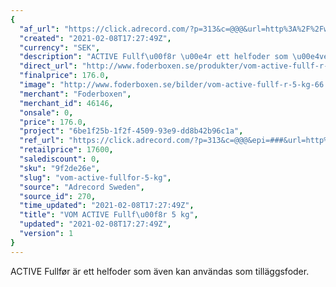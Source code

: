 ```yaml
---
{
  "af_url": "https://click.adrecord.com/?p=313&c=@@@&url=http%3A%2F%2Fwww.foderboxen.se%2Fprodukter%2Fvom-active-fullf-r-5-kg%2C66",
  "created": "2021-02-08T17:27:49Z",
  "currency": "SEK",
  "description": "ACTIVE Fullf\u00f8r \u00e4r ett helfoder som \u00e4ven kan anv\u00e4ndas som till\u00e4ggsfoder.",
  "direct_url": "http://www.foderboxen.se/produkter/vom-active-fullf-r-5-kg,66",
  "finalprice": 176.0,
  "image": "http://www.foderboxen.se/bilder/vom-active-fullf-r-5-kg-66.png",
  "merchant": "Foderboxen",
  "merchant_id": 46146,
  "onsale": 0,
  "price": 176.0,
  "project": "6be1f25b-1f2f-4509-93e9-dd8b42b96c1a",
  "ref_url": "https://click.adrecord.com/?p=313&c=@@@&epi=###&url=http%3A%2F%2Fwww.foderboxen.se%2Fprodukter%2Fvom-active-fullf-r-5-kg%2C66",
  "retailprice": 17600,
  "salediscount": 0,
  "sku": "9f2de26e",
  "slug": "vom-active-fullfor-5-kg",
  "source": "Adrecord Sweden",
  "source_id": 270,
  "time_updated": "2021-02-08T17:27:49Z",
  "title": "VOM ACTIVE Fullf\u00f8r 5 kg",
  "updated": "2021-02-08T17:27:49Z",
  "version": 1
}
---
```


<p>ACTIVE Fullfør är ett helfoder som även kan användas som tilläggsfoder. </p>
